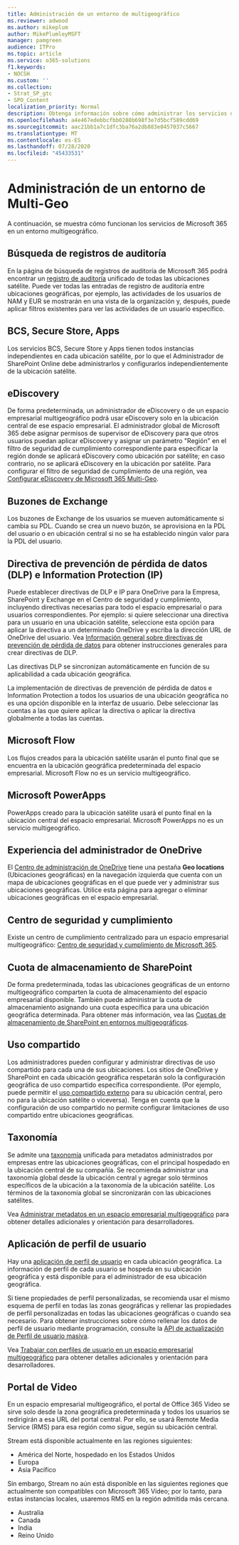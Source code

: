 ```yaml
---
title: Administración de un entorno de multigeográfico
ms.reviewer: adwood
ms.author: mikeplum
author: MikePlumleyMSFT
manager: pamgreen
audience: ITPro
ms.topic: article
ms.service: o365-solutions
f1.keywords:
- NOCSH
ms.custom: ''
ms.collection:
- Strat_SP_gtc
- SPO_Content
localization_priority: Normal
description: Obtenga información sobre cómo administrar los servicios de SharePoint y OneDrive en un entorno multigeográfico.
ms.openlocfilehash: a4e467edebbcfbb0288b698f3e7d5bcf589cdd69
ms.sourcegitcommit: aac21bb1a7c1dfc3ba76a2db883e0457037c5667
ms.translationtype: MT
ms.contentlocale: es-ES
ms.lasthandoff: 07/28/2020
ms.locfileid: "45433531"
---
```

# <a name="administering-a-multi-geo-environment"></a>Administración de un entorno de Multi-Geo

A continuación, se muestra cómo funcionan los servicios de Microsoft 365 en un entorno multigeográfico.

## <a name="audit-log-search"></a>Búsqueda de registros de auditoría

En la página de búsqueda de registros de auditoría de Microsoft 365 podrá encontrar un [registro de auditoría](https://support.office.com/article/0d4d0f35-390b-4518-800e-0c7ec95e946c) unificado de todas las ubicaciones satélite. Puede ver todas las entradas de registro de auditoría entre ubicaciones geográficas, por ejemplo, las actividades de los usuarios de NAM y EUR se mostrarán en una vista de la organización y, después, puede aplicar filtros existentes para ver las actividades de un usuario específico.

## <a name="bcs-secure-store-apps"></a>BCS, Secure Store, Apps

Los servicios BCS, Secure Store y Apps tienen todos instancias independientes en cada ubicación satélite, por lo que el Administrador de SharePoint Online debe administrarlos y configurarlos independientemente de la ubicación satélite.

## <a name="ediscovery"></a>eDiscovery 

De forma predeterminada, un administrador de eDiscovery o de un espacio empresarial multigeográfico podrá usar eDiscovery solo en la ubicación central de ese espacio empresarial. El administrador global de Microsoft 365 debe asignar permisos de supervisor de eDiscovery para que otros usuarios puedan aplicar eDiscovery y asignar un parámetro "Región" en el filtro de seguridad de cumplimiento correspondiente para especificar la región donde se aplicará eDiscovery como ubicación por satélite; en caso contrario, no se aplicará eDiscovery en la ubicación por satélite. Para configurar el filtro de seguridad de cumplimiento de una región, vea [Configurar eDiscovery de Microsoft 365 Multi-Geo](multi-geo-ediscovery-configuration.md).

## <a name="exchange-mailboxes"></a>Buzones de Exchange

Los buzones de Exchange de los usuarios se mueven automáticamente si cambia su PDL. Cuando se crea un nuevo buzón, se aprovisiona en la PDL del usuario o en ubicación central si no se ha establecido ningún valor para la PDL del usuario.

## <a name="information-protection-ip-data-loss-prevention-dlp-policy"></a>Directiva de prevención de pérdida de datos (DLP) e Information Protection (IP)

Puede establecer directivas de DLP e IP para OneDrive para la Empresa, SharePoint y Exchange en el Centro de seguridad y cumplimiento, incluyendo directivas necesarias para todo el espacio empresarial o para usuarios correspondientes. Por ejemplo: si quiere seleccionar una directiva para un usuario en una ubicación satélite, seleccione esta opción para aplicar la directiva a un determinado OneDrive y escriba la dirección URL de OneDrive del usuario. Vea [Información general sobre directivas de prevención de pérdida de datos](https://support.office.com/article/1966b2a7-d1e2-4d92-ab61-42efbb137f5e) para obtener instrucciones generales para crear directivas de DLP.

Las directivas DLP se sincronizan automáticamente en función de su aplicabilidad a cada ubicación geográfica.

La implementación de directivas de prevención de pérdida de datos e Information Protection a todos los usuarios de una ubicación geográfica no es una opción disponible en la interfaz de usuario. Debe seleccionar las cuentas a las que quiere aplicar la directiva o aplicar la directiva globalmente a todas las cuentas.

## <a name="microsoft-flow"></a>Microsoft Flow

Los flujos creados para la ubicación satélite usarán el punto final que se encuentra en la ubicación geográfica predeterminada del espacio empresarial.  Microsoft Flow no es un servicio multigeográfico. 

## <a name="microsoft-powerapps"></a>Microsoft PowerApps

PowerApps creado para la ubicación satélite usará el punto final en la ubicación central del espacio empresarial. Microsoft PowerApps no es un servicio multigeográfico. 

## <a name="onedrive-administrator-experience"></a>Experiencia del administrador de OneDrive

El [Centro de administración de OneDrive](https://admin.onedrive.com) tiene una pestaña **Geo locations** (Ubicaciones geográficas) en la navegación izquierda que cuenta con un mapa de ubicaciones geográficas en el que puede ver y administrar sus ubicaciones geográficas. Utilice esta página para agregar o eliminar ubicaciones geográficas en el espacio empresarial.

## <a name="security-and-compliance-admin-center"></a>Centro de seguridad y cumplimiento

Existe un centro de cumplimiento centralizado para un espacio empresarial multigeográfico: [Centro de seguridad y cumplimiento de Microsoft 365](https://protection.office.com/?rfr=AdminCenter\#/homepage).

## <a name="sharepoint-storage-quota"></a>Cuota de almacenamiento de SharePoint

De forma predeterminada, todas las ubicaciones geográficas de un entorno multigeográfico comparten la cuota de almacenamiento del espacio empresarial disponible.  También puede administrar la cuota de almacenamiento asignando una cuota específica para una ubicación geográfica determinada. Para obtener más información, vea las [Cuotas de almacenamiento de SharePoint en entornos multigeográficos](sharepoint-multi-geo-storage-quota.md).

## <a name="sharing"></a>Uso compartido

Los administradores pueden configurar y administrar directivas de uso compartido para cada una de sus ubicaciones. Los sitios de OneDrive y SharePoint en cada ubicación geográfica respetarán solo la configuración geográfica de uso compartido específica correspondiente. (Por ejemplo, puede permitir el [uso compartido externo](https://support.office.com/article/C8A462EB-0723-4B0B-8D0A-70FEAFE4BE85) para su ubicación central, pero no para la ubicación satélite o viceversa). Tenga en cuenta que la configuración de uso compartido no permite configurar limitaciones de uso compartido entre ubicaciones geográficas.

## <a name="taxonomy"></a>Taxonomía

Se admite una [taxonomía](https://docs.microsoft.com/sharepoint/managed-metadata) unificada para metadatos administrados por empresas entre las ubicaciones geográficas, con el principal hospedado en la ubicación central de su compañía. Se recomienda administrar una taxonomía global desde la ubicación central y agregar solo términos específicos de la ubicación a la taxonomía de la ubicación satélite. Los términos de la taxonomía global se sincronizarán con las ubicaciones satélites.

Vea [Administrar metadatos en un espacio empresarial multigeográfico](https://docs.microsoft.com/sharepoint/dev/solution-guidance/multigeo-managedmetadata) para obtener detalles adicionales y orientación para desarrolladores.

## <a name="user-profile-application"></a>Aplicación de perfil de usuario

Hay una [aplicación de perfil de usuario](https://docs.microsoft.com/sharepoint/manage-user-profiles) en cada ubicación geográfica. La información de perfil de cada usuario se hospeda en su ubicación geográfica y está disponible para el administrador de esa ubicación geográfica.

Si tiene propiedades de perfil personalizadas, se recomienda usar el mismo esquema de perfil en todas las zonas geográficas y rellenar las propiedades de perfil personalizadas en todas las ubicaciones geográficas o cuando sea necesario. Para obtener instrucciones sobre cómo rellenar los datos de perfil de usuario mediante programación, consulte la [API de actualización de Perfil de usuario masiva](https://docs.microsoft.com/sharepoint/dev/solution-guidance/bulk-user-profile-update-api-for-sharepoint-online).

Vea [Trabajar con perfiles de usuario en un espacio empresarial multigeográfico](https://docs.microsoft.com/sharepoint/dev/solution-guidance/multigeo-userprofileexperience) para obtener detalles adicionales y orientación para desarrolladores.

## <a name="video-portal"></a>Portal de Video

En un espacio empresarial multigeográfico, el portal de Office 365 Video se sirve solo desde la zona geográfica predeterminada y todos los usuarios se redirigirán a esa URL del portal central. Por ello, se usará Remote Media Service (RMS) para esa región como sigue, según su ubicación central.

Stream está disponible actualmente en las regiones siguientes:

- América del Norte, hospedado en los Estados Unidos 
- Europa
- Asia Pacífico

Sin embargo, Stream no aún está disponible en las siguientes regiones que actualmente son compatibles con Microsoft 365 Video; por lo tanto, para estas instancias locales, usaremos RMS en la región admitida más cercana.

- Australia
- Canada
- India
- Reino Unido
